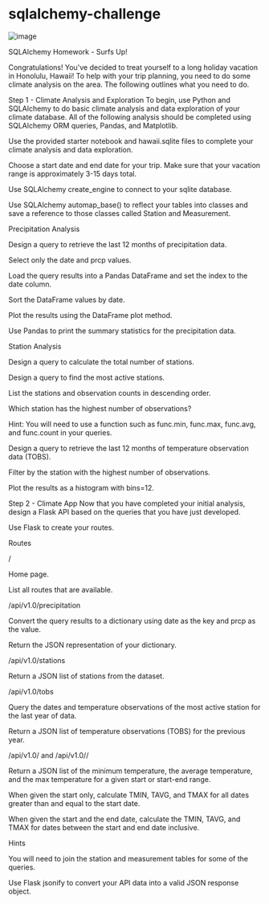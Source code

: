 # sqlalchemy-challenge

![image](https://user-images.githubusercontent.com/80234800/120081179-cd24fe80-c081-11eb-9539-bbdac7661090.png)


SQLAlchemy Homework - Surfs Up!







Congratulations! You've decided to treat yourself to a long holiday vacation in Honolulu, Hawaii! To help with your trip planning, you need to do some climate analysis on the area. The following outlines what you need to do.

Step 1 - Climate Analysis and Exploration
To begin, use Python and SQLAlchemy to do basic climate analysis and data exploration of your climate database. All of the following analysis should be completed using SQLAlchemy ORM queries, Pandas, and Matplotlib.


Use the provided starter notebook and hawaii.sqlite files to complete your climate analysis and data exploration.


Choose a start date and end date for your trip. Make sure that your vacation range is approximately 3-15 days total.


Use SQLAlchemy create_engine to connect to your sqlite database.


Use SQLAlchemy automap_base() to reflect your tables into classes and save a reference to those classes called Station and Measurement.



Precipitation Analysis


Design a query to retrieve the last 12 months of precipitation data.


Select only the date and prcp values.


Load the query results into a Pandas DataFrame and set the index to the date column.


Sort the DataFrame values by date.


Plot the results using the DataFrame plot method.



Use Pandas to print the summary statistics for the precipitation data.



Station Analysis


Design a query to calculate the total number of stations.


Design a query to find the most active stations.


List the stations and observation counts in descending order.


Which station has the highest number of observations?


Hint: You will need to use a function such as func.min, func.max, func.avg, and func.count in your queries.




Design a query to retrieve the last 12 months of temperature observation data (TOBS).


Filter by the station with the highest number of observations.


Plot the results as a histogram with bins=12.







Step 2 - Climate App
Now that you have completed your initial analysis, design a Flask API based on the queries that you have just developed.

Use Flask to create your routes.


Routes


/


Home page.


List all routes that are available.




/api/v1.0/precipitation


Convert the query results to a dictionary using date as the key and prcp as the value.


Return the JSON representation of your dictionary.




/api/v1.0/stations

Return a JSON list of stations from the dataset.



/api/v1.0/tobs


Query the dates and temperature observations of the most active station for the last year of data.


Return a JSON list of temperature observations (TOBS) for the previous year.




/api/v1.0/<start> and /api/v1.0/<start>/<end>


Return a JSON list of the minimum temperature, the average temperature, and the max temperature for a given start or start-end range.


When given the start only, calculate TMIN, TAVG, and TMAX for all dates greater than and equal to the start date.


When given the start and the end date, calculate the TMIN, TAVG, and TMAX for dates between the start and end date inclusive.





Hints


You will need to join the station and measurement tables for some of the queries.


Use Flask jsonify to convert your API data into a valid JSON response object.
